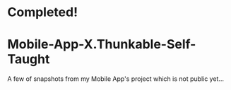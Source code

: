# Completed!
# Mobile-App-X.Thunkable-Self-Taught
A few of snapshots from my Mobile App's project which is not public yet...
